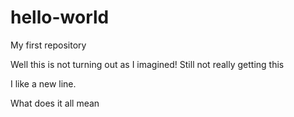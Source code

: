 # hello-world
My first repository

Well this is not turning out as I imagined!
Still not really getting this

I like a new line.

What does it all mean
